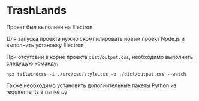 # TrashLands
Проект был выполнен на Electron

Для запуска проекта нужно скомпилировать новый проект Node.js и выполнить установку Electron

При отсутсвии в корне проекта ``dist/output.css``, необходимо выполнить следущую команду:

``npx tailwindcss -i ./src/css/style.css -o ./dist/output.css --watch``

Также необходимо установить дополнительные пакеты Python из requirements в папке py
